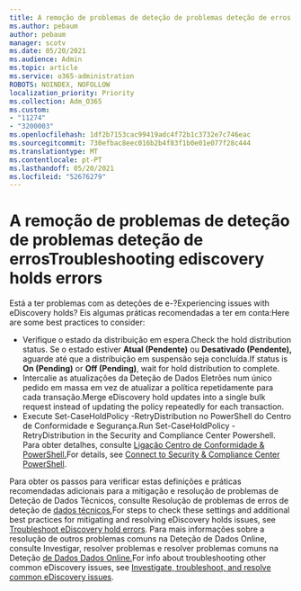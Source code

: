 ```yaml
---
title: A remoção de problemas de deteção de problemas deteção de erros
ms.author: pebaum
author: pebaum
manager: scotv
ms.date: 05/20/2021
ms.audience: Admin
ms.topic: article
ms.service: o365-administration
ROBOTS: NOINDEX, NOFOLLOW
localization_priority: Priority
ms.collection: Adm_O365
ms.custom:
- "11274"
- "3200003"
ms.openlocfilehash: 1df2b7153cac99419adc4f72b1c3732e7c746eac
ms.sourcegitcommit: 730efbac8eec016b2b4f83f1b0e01e077f28c444
ms.translationtype: MT
ms.contentlocale: pt-PT
ms.lasthandoff: 05/20/2021
ms.locfileid: "52676279"
---
```

# <a name="troubleshooting-ediscovery-holds-errors"></a><span data-ttu-id="084a2-102">A remoção de problemas de deteção de problemas deteção de erros</span><span class="sxs-lookup"><span data-stu-id="084a2-102">Troubleshooting ediscovery holds errors</span></span>

<span data-ttu-id="084a2-103">Está a ter problemas com as deteções de e-?</span><span class="sxs-lookup"><span data-stu-id="084a2-103">Experiencing issues with eDiscovery holds?</span></span> <span data-ttu-id="084a2-104">Eis algumas práticas recomendadas a ter em conta:</span><span class="sxs-lookup"><span data-stu-id="084a2-104">Here are some best practices to consider:</span></span>

- <span data-ttu-id="084a2-105">Verifique o estado da distribuição em espera.</span><span class="sxs-lookup"><span data-stu-id="084a2-105">Check the hold distribution status.</span></span>  <span data-ttu-id="084a2-106">Se o estado estiver **Atual (Pendente)** ou **Desativado (Pendente),** aguarde até que a distribuição em suspensão seja concluída.</span><span class="sxs-lookup"><span data-stu-id="084a2-106">If status is **On (Pending)** or **Off (Pending)**, wait for hold distribution to complete.</span></span>
- <span data-ttu-id="084a2-107">Intercalie as atualizações da Deteção de Dados Eletrões num único pedido em massa em vez de atualizar a política repetidamente para cada transação.</span><span class="sxs-lookup"><span data-stu-id="084a2-107">Merge eDiscovery hold updates into a single bulk request instead of updating the policy repeatedly for each transaction.</span></span>
- <span data-ttu-id="084a2-108">Execute Set-CaseHoldPolicy <policyname> -RetryDistribution no PowerShell do Centro de Conformidade e Segurança.</span><span class="sxs-lookup"><span data-stu-id="084a2-108">Run Set-CaseHoldPolicy <policyname> -RetryDistribution in the Security and Compliance Center Powershell.</span></span> <span data-ttu-id="084a2-109">Para obter detalhes, consulte [Ligação Centro de Conformidade & PowerShell.](/powershell/exchange/connect-to-scc-powershell)</span><span class="sxs-lookup"><span data-stu-id="084a2-109">For details, see [Connect to Security & Compliance Center PowerShell](/powershell/exchange/connect-to-scc-powershell).</span></span>

<span data-ttu-id="084a2-110">Para obter os passos para verificar estas definições e práticas recomendadas adicionais para a mitigação e resolução de problemas de Deteção de Dados Técnicos, consulte Resolução de problemas de erros de deteção de [dados técnicos.](/microsoft-365/compliance/hold-distribution-errors)</span><span class="sxs-lookup"><span data-stu-id="084a2-110">For steps to check these settings and additional best practices for mitigating and resolving eDiscovery holds issues, see [Troubleshoot eDiscovery hold errors](/microsoft-365/compliance/hold-distribution-errors).</span></span>
<span data-ttu-id="084a2-111">Para mais informações sobre a resolução de outros problemas comuns na Deteção de Dados Online, consulte Investigar, resolver problemas e resolver problemas comuns na Deteção [de Dados Dados Online.](/microsoft-365/compliance/ediscovery-troubleshooting-common-issues)</span><span class="sxs-lookup"><span data-stu-id="084a2-111">For info about troubleshooting other common eDiscovery issues, see [Investigate, troubleshoot, and resolve common eDiscovery issues](/microsoft-365/compliance/ediscovery-troubleshooting-common-issues).</span></span>
